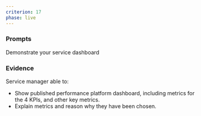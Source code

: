 ```yaml
---
criterion: 17
phase: live
---
```


### Prompts

Demonstrate your service dashboard

### Evidence

Service manager able to:

* Show published performance platform dashboard, including metrics for the 4 KPIs, and other key metrics.
* Explain metrics and reason why they have been chosen.

